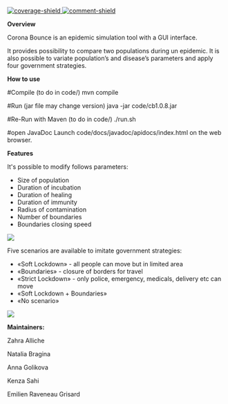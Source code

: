 [main]: https://gaufre.informatique.univ-paris-diderot.fr/raveneau/corona-bounce
[coverage-shield]: https://img.shields.io/badge/Coverage-31%25-yellow
[comment-shield]: https://img.shields.io/badge/Javadoc-100%25-brightgreen
[ ![coverage-shield][] ][main]
[ ![comment-shield][] ][main]


**Overview**

Corona Bounce is an epidemic simulation tool with a GUI interface.

It provides possibility to compare two populations during un epidemic.
It is also possible to variate population’s and disease’s parameters and apply four government strategies.

**How to use**

#Compile (to do in code/)
mvn compile

#Run (jar file may change version)
java -jar code/cb1.0.8.jar

#Re-Run with Maven (to do in code/)
./run.sh

#open JavaDoc
Launch code/docs/javadoc/apidocs/index.html on the web browser.


**Features**

It's possible to modify follows parameters:
* Size of population
* Duration of incubation
* Duration of healing
* Duration of immunity
* Radius of contamination
* Number of boundaries
* Boundaries closing speed 


![](https://gaufre.informatique.univ-paris-diderot.fr/raveneau/corona-bounce/blob/master/code/target/project_1_resize.gif)

Five scenarios are available to imitate government strategies:

* «Soft Lockdown» - all people can move but in limited area
* «Boundaries» - closure of borders for travel 
* «Strict Lockdown» - only police, emergency, medicals, delivery etc can move
* «Soft Lockdown + Boundaries»
* «No scenario»

![](https://gaufre.informatique.univ-paris-diderot.fr/raveneau/corona-bounce/blob/master/code/target/project_2_resize.gif)



**Maintainers:**

Zahra Alliche

Natalia Bragina

Anna Golikova

Kenza Sahi

Emilien Raveneau Grisard
